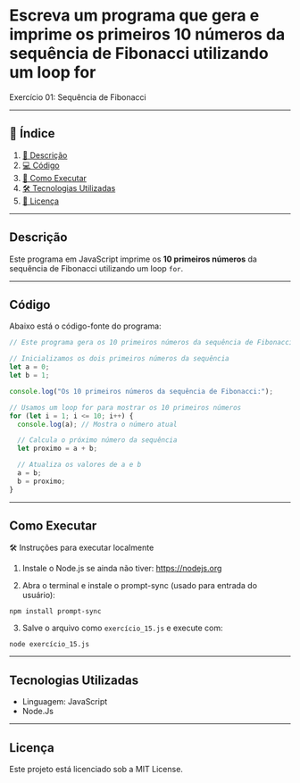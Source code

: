 # Escreva um programa que gera e imprime os primeiros 10 números da sequência de Fibonacci utilizando um loop for

Exercício 01: Sequência de Fibonacci

---

## 📑 Índice

1. [📖 Descrição](#descrição)  
2. [💻 Código](#código)  
3. [🚀 Como Executar](#como-executar)   
4. [🛠️ Tecnologias Utilizadas](#tecnologias-utilizadas)  
5. [📜 Licença](#licença)  

---

## Descrição

Este programa em JavaScript imprime os **10 primeiros números** da sequência de Fibonacci utilizando um loop `for`.

---

## Código

Abaixo está o código-fonte do programa:

```JavaScript
// Este programa gera os 10 primeiros números da sequência de Fibonacci

// Inicializamos os dois primeiros números da sequência
let a = 0;
let b = 1;

console.log("Os 10 primeiros números da sequência de Fibonacci:");

// Usamos um loop for para mostrar os 10 primeiros números
for (let i = 1; i <= 10; i++) {
  console.log(a); // Mostra o número atual

  // Calcula o próximo número da sequência
  let proximo = a + b;

  // Atualiza os valores de a e b
  a = b;
  b = proximo;
}

```

---

## Como Executar

🛠️ Instruções para executar localmente

1. Instale o Node.js se ainda não tiver: https://nodejs.org

2. Abra o terminal e instale o prompt-sync (usado para entrada do usuário):

```
npm install prompt-sync
```

3. Salve o arquivo como `exercício_15.js` e execute com:

```
node exercício_15.js
```

---

## Tecnologias Utilizadas

- Linguagem: JavaScript
- Node.Js

---

## Licença

Este projeto está licenciado sob a MIT License.

